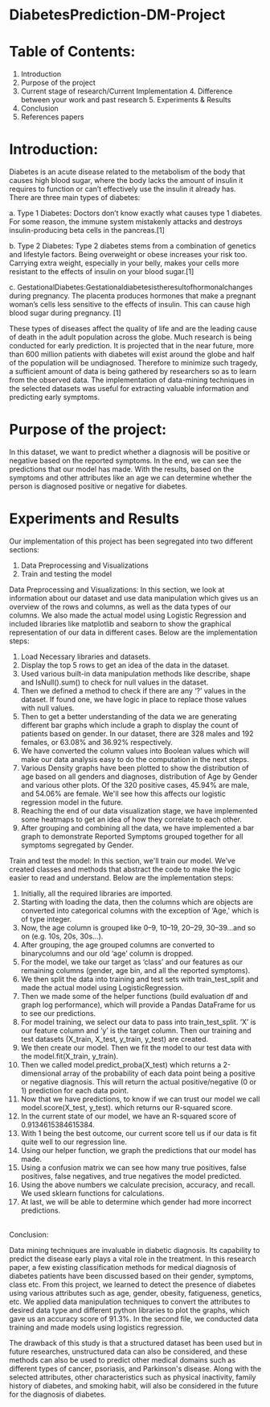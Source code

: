 # DiabetesPrediction-DM-Project
      
# Table of Contents:
1. Introduction
2. Purpose of the project
3. Current stage of research/Current Implementation 4. Difference between your work and past research 5. Experiments & Results
6. Conclusion
7. References papers

# Introduction:<br/>
Diabetes is an acute disease related to the metabolism of the body that causes high blood sugar, where the body lacks the amount of insulin it requires to function or can’t effectively use the insulin it already has. <br/>
There are three main types of diabetes:<br/>

a. Type 1 Diabetes: Doctors don’t know exactly what causes type 1 diabetes. For some reason, the immune system mistakenly attacks and destroys insulin-producing beta cells in the pancreas.[1]<br/>

b. Type 2 Diabetes: Type 2 diabetes stems from a combination of genetics and lifestyle factors. Being overweight or obese increases your risk too. Carrying extra weight, especially in your belly, makes your cells more resistant to the effects of insulin on your blood sugar.[1]<br/>

c. GestationalDiabetes:Gestationaldiabetesistheresultofhormonalchanges during pregnancy. The placenta produces hormones that make a pregnant woman’s cells less sensitive to the effects of insulin. This can cause high blood sugar during pregnancy. [1]<br/>

These types of diseases affect the quality of life and are the leading cause of death in the adult population across the globe. Much research is being conducted for early prediction. It is projected that in the near future, more than 600 million patients with diabetes will exist around the globe and half of the population will be undiagnosed. Therefore to minimize such tragedy, a sufficient amount of data is being gathered by researchers so as to learn from the observed data. The implementation of data-mining techniques in the selected datasets was useful for extracting valuable information and predicting early symptoms.<br/>
    
# Purpose of the project:
In this dataset, we want to predict whether a diagnosis will be positive or negative based on the reported symptoms. In the end, we can see the predictions that our model has made. With the results, based on the symptoms and other attributes like an age we can determine whether the person is diagnosed positive or negative for diabetes.

# Experiments and Results
Our implementation of this project has been segregated into two different sections: <br/>

1. Data Preprocessing and Visualizations<br/>
2. Train and testing the model<br/>

Data Preprocessing and Visualizations: In this section, we look at information about our dataset and use data manipulation which gives us an overview of the rows and columns, as well as the data types of our columns. We also made the actual model using Logistic Regression and included libraries like matplotlib and seaborn to show the graphical representation of our data in different cases. Below are the implementation steps:
1. Load Necessary libraries and datasets.
2. Display the top 5 rows to get an idea of the data in the dataset.
3. Used various built-in data manipulation methods like describe, shape
and IsNull().sum() to check for null values in the dataset.
4. Then we defined a method to check if there are any ‘?’ values in the
dataset.
If found one, we have logic in place to replace those values with null values.
5. Then to get a better understanding of the data we are generating different bar graphs which include a graph to display the count of patients based on gender. In our dataset, there are 328 males and 192 females, or 63.08% and 36.92% respectively.
6. We have converted the column values into Boolean values which will make our data analysis easy to do the computation in the next steps.
7. Various Density graphs have been plotted to show the distribution of
age based on all genders and diagnoses, distribution of Age by Gender and various other plots. Of the 320 positive cases, 45.94% are male, and 54.06% are female. We'll see how this affects our logistic
regression model in the future.
8. Reaching the end of our data visualization stage, we have
implemented some heatmaps to get an idea of how they correlate to
each other.
9. After grouping and combining all the data, we have implemented a
bar graph to demonstrate Reported Symptoms grouped together for all symptoms segregated by Gender.


Train and test the model: In this section, we'll train our model. We’ve created classes and methods that abstract the code to make the logic easier to read and understand. Below are the implementation steps:
1. Initially, all the required libraries are imported.
2. Starting with loading the data, then the columns which are objects are converted into categorical columns with the exception of ‘Age,' which is of type integer.
3. Now, the age column is grouped like 0–9, 10–19, 20–29, 30–39...and so on (e.g. 10s, 20s, 30s...).
4. After grouping, the age grouped columns are converted to binarycolumns and our old ‘age’ column is dropped.
5. For the model, we take our target as ‘class’ and our features as our remaining columns (gender, age bin, and all the reported symptoms).
6. We then split the data into training and test sets with train_test_split and made the actual model using LogisticRegression.
7. Then we made some of the helper functions (build evaluation df and graph log performance), which will provide a Pandas DataFrame for us to see our predictions.
8. For model training, we select our data to pass into train_test_split. ‘X’ is our feature column and ‘y’ is the target column. Then our training and test datasets (X_train, X_test, y_train, y_test) are created.
9. We then create our model. Then we fit the model to our test data with the model.fit(X_train, y_train).
10. Then we called model.predict_proba(X_test) which returns a 2-dimensional array of the probability of each data point being a positive or negative diagnosis. This will return the actual positive/negative (0 or 1) prediction for each data point.
11. Now that we have predictions, to know if we can trust our model we call model.score(X_test, y_test). which returns our R-squared score. 
12. In the current state of our model, we have an R-squared score of 0.9134615384615384.
13. With 1 being the best outcome, our current score tell us if our data is fit quite well to our regression line.
14. Using our helper function, we graph the predictions that our model has made.
15. Using a confusion matrix we can see how many true positives, false positives, false negatives, and true negatives the model predicted.
16. Using the above numbers we calculate precision, accuracy, and recall. We used sklearn functions for calculations.
17. At last, we will be able to determine which gender had more incorrect predictions.


<br/>
Conclusion:

Data mining techniques are invaluable in diabetic diagnosis. Its capability to predict the disease early plays a vital role in the treatment. In this research paper, a few existing classification methods for medical diagnosis of diabetes patients have been discussed based on their gender, symptoms, class etc. From this project, we learned to detect the presence of diabetes using various attributes such as age, gender, obesity, fatigueness, genetics, etc. We applied data manipulation techniques to convert the attributes to desired data type and different python libraries to plot the graphs, which gave us an accuracy score of 91.3%. In the second file, we conducted data training and made models using logistics regression.

The drawback of this study is that a structured dataset has been used but in future researches, unstructured data can also be considered, and these methods can also be used to predict other medical domains such as different types of cancer, psoriasis, and Parkinson's disease. Along with the selected attributes, other characteristics such as physical inactivity, family history of diabetes, and smoking habit, will also be considered in the future for the diagnosis of diabetes.

